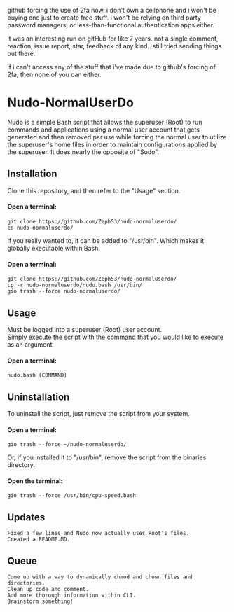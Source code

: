 github forcing the use of 2fa now. i don't own a cellphone and i won't be buying one just to create free stuff.
i won't be relying on third party password managers, or less-than-functional authentication apps either.

it was an interesting run on gitHub for like 7 years. 
not a single comment, reaction, issue report, star, feedback of any kind..
still tried sending things out there..

if i can't access any of the stuff that i've made due to github's forcing of 2fa, then none of you can either.




# Nudo-NormalUserDo  

Nudo is a simple Bash script that allows the superuser (Root) to run commands and applications using a normal user account that gets generated and then removed per use while forcing the normal user to utilize the superuser's home files in order to maintain configurations applied by the superuser. It does nearly the opposite of "Sudo".  

## Installation  
Clone this repository, and then refer to the "Usage" section.  
#### Open a terminal:  
    git clone https://github.com/Zeph53/nudo-normaluserdo/
    cd nudo-normaluserdo/

If you really wanted to, it can be added to "/usr/bin". Which makes it globally executable within Bash.  
#### Open a terminal:  
    git clone https://github.com/Zeph53/nudo-normaluserdo/
    cp -r nudo-normaluserdo/nudo.bash /usr/bin/
    gio trash --force nudo-normaluserdo/

## Usage
Must be logged into a superuser (Root) user account.  
Simply execute the script with the command that you would like to execute as an argument.  
#### Open a terminal:  
    nudo.bash [COMMAND]

## Uninstallation  
To uninstall the script, just remove the script from your system.  
#### Open a terminal:  
    gio trash --force ~/nudo-normaluserdo/
Or, if you installed it to "/usr/bin", remove the script from the binaries directory.  
#### Open the terminal:  
    gio trash --force /usr/bin/cpu-speed.bash

## Updates
    Fixed a few lines and Nudo now actually uses Root's files.
    Created a README.MD.
## Queue
    Come up with a way to dynamically chmod and chown files and directories.
    Clean up code and comment.
    Add more thorough information within CLI.
    Brainstorm something!
